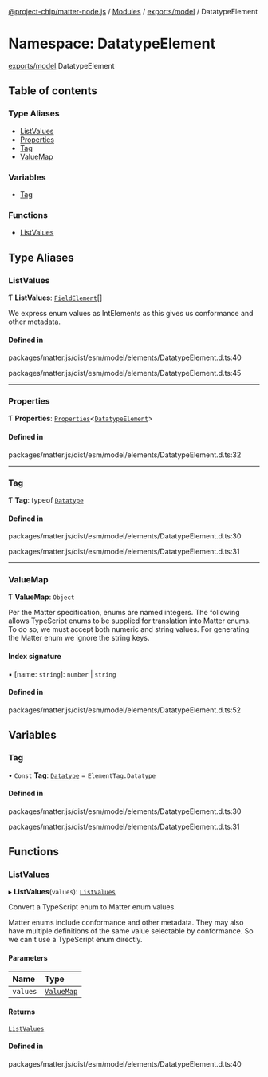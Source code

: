 [@project-chip/matter-node.js](../README.md) / [Modules](../modules.md) / [exports/model](exports_model.md) / DatatypeElement

# Namespace: DatatypeElement

[exports/model](exports_model.md).DatatypeElement

## Table of contents

### Type Aliases

- [ListValues](exports_model.DatatypeElement.md#listvalues)
- [Properties](exports_model.DatatypeElement.md#properties)
- [Tag](exports_model.DatatypeElement.md#tag)
- [ValueMap](exports_model.DatatypeElement.md#valuemap)

### Variables

- [Tag](exports_model.DatatypeElement.md#tag-1)

### Functions

- [ListValues](exports_model.DatatypeElement.md#listvalues-1)

## Type Aliases

### ListValues

Ƭ **ListValues**: [`FieldElement`](../interfaces/exports_model.FieldElement-1.md)[]

We express enum values as IntElements as this gives us conformance
and other metadata.

#### Defined in

packages/matter.js/dist/esm/model/elements/DatatypeElement.d.ts:40

packages/matter.js/dist/esm/model/elements/DatatypeElement.d.ts:45

___

### Properties

Ƭ **Properties**: [`Properties`](exports_model.BaseElement.md#properties)\<[`DatatypeElement`](../interfaces/exports_model.DatatypeElement-1.md)\>

#### Defined in

packages/matter.js/dist/esm/model/elements/DatatypeElement.d.ts:32

___

### Tag

Ƭ **Tag**: typeof [`Datatype`](../enums/exports_model.ElementTag.md#datatype)

#### Defined in

packages/matter.js/dist/esm/model/elements/DatatypeElement.d.ts:30

packages/matter.js/dist/esm/model/elements/DatatypeElement.d.ts:31

___

### ValueMap

Ƭ **ValueMap**: `Object`

Per the Matter specification, enums are named integers.  The following
allows TypeScript enums to be supplied for translation into Matter
enums.  To do so, we must accept both numeric and string values.  For
generating the Matter enum we ignore the string keys.

#### Index signature

▪ [name: `string`]: `number` \| `string`

#### Defined in

packages/matter.js/dist/esm/model/elements/DatatypeElement.d.ts:52

## Variables

### Tag

• `Const` **Tag**: [`Datatype`](../enums/exports_model.ElementTag.md#datatype) = `ElementTag.Datatype`

#### Defined in

packages/matter.js/dist/esm/model/elements/DatatypeElement.d.ts:30

packages/matter.js/dist/esm/model/elements/DatatypeElement.d.ts:31

## Functions

### ListValues

▸ **ListValues**(`values`): [`ListValues`](exports_model.DatatypeElement.md#listvalues)

Convert a TypeScript enum to Matter enum values.

Matter enums include conformance and other metadata.  They may also have
multiple definitions of the same value selectable by conformance.  So
we can't use a TypeScript enum directly.

#### Parameters

| Name | Type |
| :------ | :------ |
| `values` | [`ValueMap`](exports_model.DatatypeElement.md#valuemap) |

#### Returns

[`ListValues`](exports_model.DatatypeElement.md#listvalues)

#### Defined in

packages/matter.js/dist/esm/model/elements/DatatypeElement.d.ts:40
